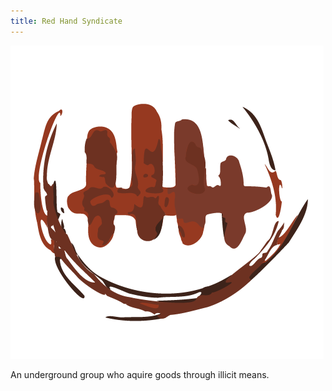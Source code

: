 ```yaml
---
title: Red Hand Syndicate
---
```


![Red Hand Syndicate](./img/redhandsyndicate.png)

An underground group who aquire goods through illicit means.
